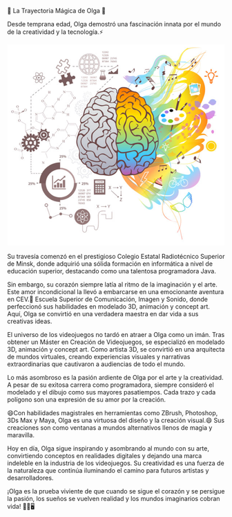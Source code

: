🌟 La Trayectoria Mágica de Olga 🌟

Desde temprana edad, Olga demostró una fascinación innata por el mundo de la creatividad y la tecnología.⚡ 

<img alt="013_MitosCreatividad_02.jpg" src="https://github.com/OlgaBotyanovskaya/OlgaBotyanovskaya/blob/main/013_MitosCreatividad_02.jpg?raw=true" data-hpc="true" class="Box-sc-g0xbh4-0 kzRgrI">

Su travesía comenzó en el prestigioso Colegio Estatal Radiotécnico Superior de Minsk, donde adquirió una sólida formación en informática a nivel de educación superior, destacando como una talentosa programadora Java.

Sin embargo, su corazón siempre latía al ritmo de la imaginación y el arte. Este amor incondicional la llevó a embarcarse en una emocionante aventura en CEV.👯 Escuela Superior de Comunicación, Imagen y Sonido, donde perfeccionó sus habilidades en modelado 3D, animación y concept art. Aquí, Olga se convirtió en una verdadera maestra en dar vida a sus creativas ideas.

El universo de los videojuegos no tardó en atraer a Olga como un imán. Tras obtener un Máster en Creación de Videojuegos, se especializó en modelado 3D, animación y concept art. Como artista 3D, se convirtió en una arquitecta de mundos virtuales, creando experiencias visuales y narrativas extraordinarias que cautivaron a audiencias de todo el mundo.

Lo más asombroso es la pasión ardiente de Olga por el arte y la creatividad. A pesar de su exitosa carrera como programadora, siempre consideró el modelado y el dibujo como sus mayores pasatiempos. Cada trazo y cada polígono son una expresión de su amor por la creación.

😄Con habilidades magistrales en herramientas como ZBrush, Photoshop, 3Ds Max y Maya, Olga es una virtuosa del diseño y la creación visual.😄 Sus creaciones son como ventanas a mundos alternativos llenos de magia y maravilla.

Hoy en día, Olga sigue inspirando y asombrando al mundo con su arte, convirtiendo conceptos en realidades digitales y dejando una marca indeleble en la industria de los videojuegos. Su creatividad es una fuerza de la naturaleza que continúa iluminando el camino para futuros artistas y desarrolladores.

¡Olga es la prueba viviente de que cuando se sigue el corazón y se persigue la pasión, los sueños se vuelven realidad y los mundos imaginarios cobran vida! 🚀🎨🖥️


<!--
**OlgaBotyanovskaya/OlgaBotyanovskaya** is a ✨ _special_ ✨ repository because its `README.md` (this file) appears on your GitHub profile.

Here are some ideas to get you started:

- 🔭 I’m currently working on ...
- 🌱 I’m currently learning ...
-  I’m looking to collaborate on ...
-  I’m looking for help with ...
- 💬 Ask me about ...
-  How to reach me: ...
-  Pronouns: ...
-  Fun fact: ...
-->
